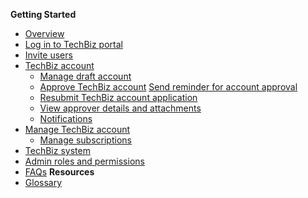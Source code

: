 **Getting Started**
  - [Overview](techbiz-overview.md)
  - [Log in to TechBiz portal](log-in-to-TechBiz-portal.md)
  - [Invite users](invite-users.md)
  - [TechBiz account](techbiz-account.md)
    - [Manage draft account](manage-draft-account.md)
    - [Approve TechBiz account](approve-techbiz-account.md)
    [Send reminder for account approval](send-reminder-for-account-approval.md)
    - [Resubmit TechBiz account application](resubmit-techbiz-account-application.md)
    - [View approver details and attachments](view-approver-details-and-attachments.md)
    - [Notifications](notifications.md)
  - [Manage TechBiz account](manage-techbiz-account.md)
    - [Manage subscriptions](manage-subscriptions.md)
  - [TechBiz system](techbiz-system.md)
  - [Admin roles and permissions](admin-roles-and-permissions.md)
  - [FAQs](faq.md)
**Resources**
  - [Glossary](glossary.md)

